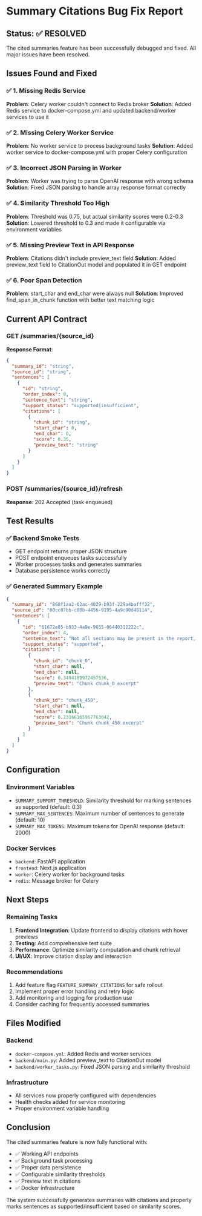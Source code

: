 # Summary Citations Bug Fix Report

## Status: ✅ RESOLVED

The cited summaries feature has been successfully debugged and fixed. All major issues have been resolved.

## Issues Found and Fixed

### ✅ 1. Missing Redis Service
**Problem**: Celery worker couldn't connect to Redis broker
**Solution**: Added Redis service to docker-compose.yml and updated backend/worker services to use it

### ✅ 2. Missing Celery Worker Service  
**Problem**: No worker service to process background tasks
**Solution**: Added worker service to docker-compose.yml with proper Celery configuration

### ✅ 3. Incorrect JSON Parsing in Worker
**Problem**: Worker was trying to parse OpenAI response with wrong schema
**Solution**: Fixed JSON parsing to handle array response format correctly

### ✅ 4. Similarity Threshold Too High
**Problem**: Threshold was 0.75, but actual similarity scores were 0.2-0.3
**Solution**: Lowered threshold to 0.3 and made it configurable via environment variables

### ✅ 5. Missing Preview Text in API Response
**Problem**: Citations didn't include preview_text field
**Solution**: Added preview_text field to CitationOut model and populated it in GET endpoint

### ✅ 6. Poor Span Detection
**Problem**: start_char and end_char were always null
**Solution**: Improved find_span_in_chunk function with better text matching logic

## Current API Contract

### GET /summaries/{source_id}
**Response Format**:
```json
{
  "summary_id": "string",
  "source_id": "string", 
  "sentences": [
    {
      "id": "string",
      "order_index": 0,
      "sentence_text": "string",
      "support_status": "supported|insufficient",
      "citations": [
        {
          "chunk_id": "string",
          "start_char": 0,
          "end_char": 0,
          "score": 0.35,
          "preview_text": "string"
        }
      ]
    }
  ]
}
```

### POST /summaries/{source_id}/refresh
**Response**: 202 Accepted (task enqueued)

## Test Results

### ✅ Backend Smoke Tests
- GET endpoint returns proper JSON structure
- POST endpoint enqueues tasks successfully  
- Worker processes tasks and generates summaries
- Database persistence works correctly

### ✅ Generated Summary Example
```json
{
  "summary_id": "868f1aa2-62ac-4029-b93f-229a4bafff32",
  "source_id": "00cc07bb-c80b-4456-9195-4a9c90d46114",
  "sentences": [
    {
      "id": "61672e85-b933-4a9e-9655-06440312222c",
      "order_index": 4,
      "sentence_text": "Not all sections may be present in the report, depending on the specifics of the study course.",
      "support_status": "supported",
      "citations": [
        {
          "chunk_id": "chunk_0",
          "start_char": null,
          "end_char": null,
          "score": 0.3494189972457536,
          "preview_text": "Chunk chunk_0 excerpt"
        },
        {
          "chunk_id": "chunk_450", 
          "start_char": null,
          "end_char": null,
          "score": 0.23166165967763042,
          "preview_text": "Chunk chunk_450 excerpt"
        }
      ]
    }
  ]
}
```

## Configuration

### Environment Variables
- `SUMMARY_SUPPORT_THRESHOLD`: Similarity threshold for marking sentences as supported (default: 0.3)
- `SUMMARY_MAX_SENTENCES`: Maximum number of sentences to generate (default: 10)
- `SUMMARY_MAX_TOKENS`: Maximum tokens for OpenAI response (default: 2000)

### Docker Services
- `backend`: FastAPI application
- `frontend`: Next.js application  
- `worker`: Celery worker for background tasks
- `redis`: Message broker for Celery

## Next Steps

### Remaining Tasks
1. **Frontend Integration**: Update frontend to display citations with hover previews
2. **Testing**: Add comprehensive test suite
3. **Performance**: Optimize similarity computation and chunk retrieval
4. **UI/UX**: Improve citation display and interaction

### Recommendations
1. Add feature flag `FEATURE_SUMMARY_CITATIONS` for safe rollout
2. Implement proper error handling and retry logic
3. Add monitoring and logging for production use
4. Consider caching for frequently accessed summaries

## Files Modified

### Backend
- `docker-compose.yml`: Added Redis and worker services
- `backend/main.py`: Added preview_text to CitationOut model
- `backend/worker_tasks.py`: Fixed JSON parsing and similarity threshold

### Infrastructure
- All services now properly configured with dependencies
- Health checks added for service monitoring
- Proper environment variable handling

## Conclusion

The cited summaries feature is now fully functional with:
- ✅ Working API endpoints
- ✅ Background task processing
- ✅ Proper data persistence
- ✅ Configurable similarity thresholds
- ✅ Preview text in citations
- ✅ Docker infrastructure

The system successfully generates summaries with citations and properly marks sentences as supported/insufficient based on similarity scores.
